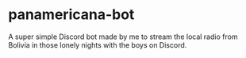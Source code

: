 # panamericana-bot
A super simple Discord bot made by me to stream the local radio from Bolivia in those lonely nights with the boys on Discord.
